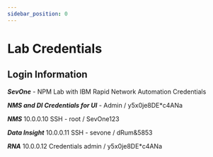 ```yaml
---
sidebar_position: 0
---
```


# Lab Credentials

## Login Information

***SevOne*** - NPM Lab with IBM Rapid Network Automation Credentials

***NMS and DI Credentials for UI*** - Admin / y5x0je8DE*c4ANa

***NMS*** 10.0.0.10 SSH - root / SevOne123

***Data Insight*** 10.0.0.11 SSH - sevone / dRum&5853

***RNA*** 10.0.0.12 Credentials admin / y5x0je8DE*c4ANa
